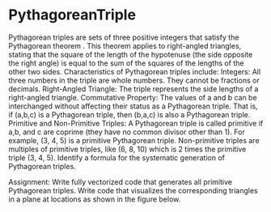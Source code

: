 # PythagoreanTriple

Pythagorean triples are sets of three positive integers that satisfy the Pythagorean theorem . This theorem applies to right-angled triangles, stating that the square of the length of the hypotenuse (the side opposite the right angle) is equal to the sum of the squares of the lengths of the other two sides.
Characteristics of Pythagorean triples include:
Integers: All three numbers in the triple are whole numbers. They cannot be fractions or decimals.
Right-Angled Triangle: The triple represents the side lengths of a right-angled triangle.
Commutative Property: The values of a and b can be interchanged without affecting their status as a Pythagorean triple. That is, if (a,b,c) is a Pythagorean triple, then (b,a,c) is also a Pythagorean triple.
Primitive and Non-Primitive Triples: A Pythagorean triple is called primitive if a,b, and c are coprime (they have no common divisor other than 1). For example, (3, 4, 5) is a primitive Pythagorean triple. Non-primitive triples are multiples of primitive triples, like (6, 8, 10) which is 2 times the primitive triple (3, 4, 5).
Identify a formula for the systematic generation of Pythagorean triples.


Assignment:
Write fully vectorized code that generates all primitive  Pythagorean triples.
Write code that visualizes the corresponding triangles in a plane at locations  as shown in the figure below.
